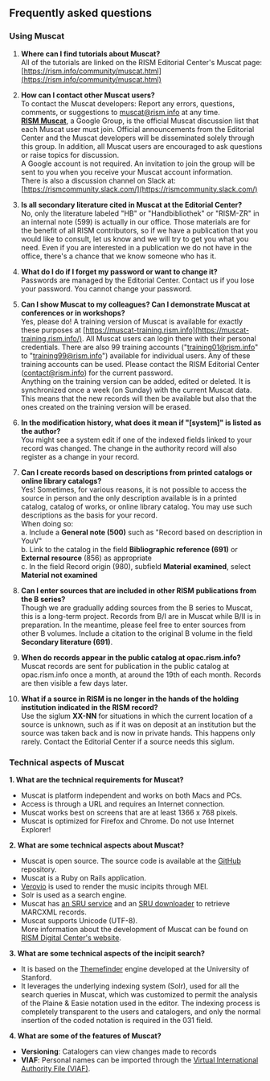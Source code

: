 ## Frequently asked questions

### Using Muscat

1. **Where can I find tutorials about Muscat?**  
   All of the tutorials are linked on the RISM Editorial Center's Muscat page: [https://rism.info/community/muscat.html](https://rism.info/community/muscat.html)

2. **How can I contact other Muscat users?**  
   To contact the Muscat developers: Report any errors, questions, comments, or suggestions to muscat@rism.info at any
   time.  
   **[RISM Muscat](https://groups.google.com/forum/#!forum/rism-muscat)**, a Google Group, is the official Muscat discussion list that each Muscat user must join. Official announcements from the Editorial Center and the Muscat
developers will be disseminated solely through this group. In addition, all Muscat users are encouraged to ask questions
or raise topics for discussion.  
A Google account is not required. An invitation to join the group will be sent to you when you receive your Muscat
account information.  
There is also a discussion channel on Slack at:   
[https://rismcommunity.slack.com/](https://rismcommunity.slack.com/)

3. **Is all secondary literature cited in Muscat at the Editorial Center?**  
   No, only the literature labeled "HB" or "Handbibliothek" or "RISM-ZR" in an internal note (599) is actually in our
   office. Those materials are for the benefit of all RISM contributors, so if we have a publication that you would like
   to consult, let us know and we will try to get you what you need. Even if you are interested in a publication we do
   not have in the office, there's a chance that we know someone who has it.

4. **What do I do if I forget my password or want to change it?**  
   Passwords are managed by the Editorial Center. Contact us if you lose your password. You cannot change your password.

5. **Can I show Muscat to my colleagues? Can I demonstrate Muscat at conferences or in workshops?**  
   Yes, please do! A training version of Muscat is available for exactly these purposes
   at [https://muscat-training.rism.info](https://muscat-training.rism.info/).  All Muscat users can login there with their personal credentials. There are also 99 training accounts ("training01@rism.info" to "training99@rism.info") available for individual users. Any of these training accounts can be
used. Please contact the RISM Editorial Center (contact@rism.info) for the current password.  
Anything on the training version can be added, edited or deleted. It is synchronized once a week (on Sunday) with the
current Muscat data. This means that the new records will then be available but also that the ones created on the
training version will be erased.

6. **In the modification history, what does it mean if "[system]" is listed as the author?**  
   You might see a system edit if one of the indexed fields linked to your record was changed. The change in the
   authority record will also register as a change in your record.

7. **Can I create records based on descriptions from printed catalogs or online library catalogs?**  
   Yes! Sometimes, for various reasons, it is not possible to access the source in person and the only description
   available is in a printed catalog, catalog of works, or online library catalog. You may use such descriptions as the
   basis for your record.   
   When doing so:  
   a. Include a **General note (500)** such as "Record based on description in YouV"   
   b. Link to the catalog in the field **Bibliographic reference (691)** or **External resource** (856) as
   appropriate   
   c. In the field Record origin (980), subfield **Material examined**, select **Material not examined**

8. **Can I enter sources that are included in other RISM publications from the B series?**  
   Though we are gradually adding sources from the B series to Muscat, this is a long-term project. Records from B/I are
   in Muscat while B/II is in preparation. In the meantime, please feel free to enter sources from other B volumes.
   Include a citation to the original B volume in the field **Secondary literature (691)**.

9. **When do records appear in the public catalog at opac.rism.info?**  
   Muscat records are sent for publication in the public catalog at opac.rism.info once a month, at around the 19th of
   each month. Records are then visible a few days later.

10. **What if a source in RISM is no longer in the hands of the holding institution indicated in the RISM record?**  
    Use the siglum **XX-NN** for situations in which the current location of a source is unknown, such as if it was on
    deposit at an institution but the source was taken back and is now in private hands. This happens only rarely.
    Contact the Editorial Center if a source needs this siglum.

### Technical aspects of Muscat

**1. What are the technical requirements for Muscat?**

- Muscat is platform independent and works on both Macs and PCs.
- Access is through a URL and requires an Internet connection.
- Muscat works best on screens that are at least 1366 x 768 pixels.
- Muscat is optimized for Firefox and Chrome. Do not use Internet Explorer!

**2. What are some technical aspects about Muscat?**

- Muscat is open source. The source code is available at the [GitHub](https://github.com/rism-ch/muscat) repository.
- Muscat is a Ruby on Rails application.
- [Verovio](http://www.verovio.org/pae-examples.xhtml) is used to render the music incipits through MEI.
- Solr is used as a search engine.
- Muscat has [an SRU service](https://github.com/rism-ch/muscat/wiki/SRU) and
  an [SRU downloader](https://github.com/rism-international/sru-downloader) to retrieve MARCXML records.
- Muscat supports Unicode (UTF-8).  
  More information about the development of Muscat can be found
  on [RISM Digital Center's website](https://rism.digital/tools/muscat.html).

**3. What are some technical aspects of the incipit search?**

- It is based on the [Themefinder](http://www.themefinder.org/) engine developed at the University of Stanford.
- It leverages the underlying indexing system (Solr), used for all the search queries in Muscat, which was customized to
  permit the analysis of the Plaine & Easie notation used in the editor. The indexing process is completely transparent to the
  users and catalogers, and only the normal insertion of the coded notation is required in the 031 field.

**4. What are some of the features of Muscat?**

- **Versioning**: Catalogers can view changes made to records
- **VIAF**: Personal names can be imported through the [Virtual International Authority File (VIAF)](https://viaf.org/).
